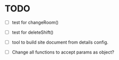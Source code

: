 # TODO

- [ ] test for changeRoom()
- [ ] test for deleteShift()

- [ ] tool to build site document from details config.
- [ ] Change all functions to accept params as object?
